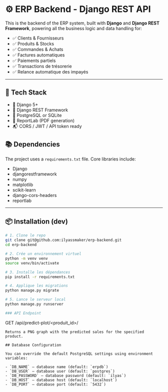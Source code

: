 # ⚙️ ERP Backend - Django REST API

This is the backend of the ERP system, built with **Django** and **Django REST Framework**, powering all the business logic and data handling for:

- ✅ Clients & Fournisseurs
- ✅ Produits & Stocks
- ✅ Commandes & Achats
- ✅ Factures automatiques
- ✅ Paiements partiels
- ✅ Transactions de trésorerie
- ✅ Relance automatique des impayés

---

## 🚀 Tech Stack

- 🐍 Django 5+
- 🧩 Django REST Framework
- 🧠 PostgreSQL or SQLite
- 📄 ReportLab (PDF generation)
- 📬 CORS / JWT / API token ready

## 📚 Dependencies

The project uses a `requirements.txt` file. Core libraries include:

- Django
- djangorestframework
- numpy
- matplotlib
- scikit-learn
- django-cors-headers
- reportlab

---

## 📦 Installation (dev)

```bash
# 1. Clone le repo
git clone git@github.com:ilyassmaker/erp-backend.git
cd erp-backend

# 2. Crée un environnement virtuel
python -m venv venv
source venv/bin/activate

# 3. Installe les dépendances
pip install -r requirements.txt

# 4. Applique les migrations
python manage.py migrate

# 5. Lance le serveur local
python manage.py runserver

### API Endpoint

```
GET /api/predict-plot/<produit_id>/
```
Returns a PNG graph with the predicted sales for the specified product.

## Database Configuration

You can override the default PostgreSQL settings using environment variables:

- `DB_NAME` – database name (default: `erpdb`)
- `DB_USER` – database user (default: `postgres`)
- `DB_PASSWORD` – database password (default: `ilyas`)
- `DB_HOST` – database host (default: `localhost`)
- `DB_PORT` – database port (default: `5432`)
